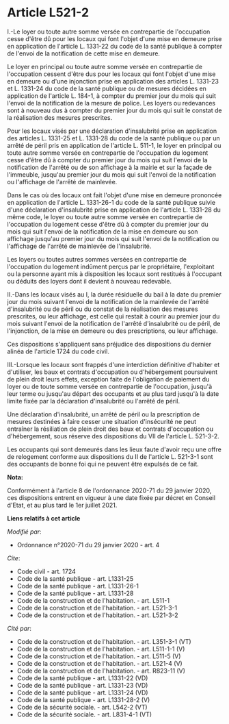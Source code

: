 # Article L521-2

I.-Le loyer ou toute autre somme versée en contrepartie de l'occupation cesse d'être dû pour les locaux qui font l'objet
d'une mise en demeure prise en application de l'article L. 1331-22 du code de la santé publique à compter de l'envoi de la
notification de cette mise en demeure.

Le loyer en principal ou toute autre somme versée en contrepartie de l'occupation cessent d'être dus pour les locaux qui font
l'objet d'une mise en demeure ou d'une injonction prise en application des articles L. 1331-23 et L. 1331-24 du code de la
santé publique ou de mesures décidées en application de l'article L. 184-1, à compter du premier jour du mois qui suit
l'envoi de la notification de la mesure de police. Les loyers ou redevances sont à nouveau dus à compter du premier jour du
mois qui suit le constat de la réalisation des mesures prescrites.

Pour les locaux visés par une déclaration d'insalubrité prise en application des articles L. 1331-25 et L. 1331-28 du code de
la santé publique ou par un arrêté de péril pris en application de l'article L. 511-1, le loyer en principal ou toute autre
somme versée en contrepartie de l'occupation du logement cesse d'être dû à compter du premier jour du mois qui suit l'envoi
de la notification de l'arrêté ou de son affichage à la mairie et sur la façade de l'immeuble, jusqu'au premier jour du mois
qui suit l'envoi de la notification ou l'affichage de l'arrêté de mainlevée.

Dans le cas où des locaux ont fait l'objet d'une mise en demeure prononcée en application de l'article L. 1331-26-1 du code
de la santé publique suivie d'une déclaration d'insalubrité prise en application de l'article L. 1331-28 du même code, le
loyer ou toute autre somme versée en contrepartie de l'occupation du logement cesse d'être dû à compter du premier jour du
mois qui suit l'envoi de la notification de la mise en demeure ou son affichage jusqu'au premier jour du mois qui suit
l'envoi de la notification ou l'affichage de l'arrêté de mainlevée de l'insalubrité.

Les loyers ou toutes autres sommes versées en contrepartie de l'occupation du logement indûment perçus par le propriétaire,
l'exploitant ou la personne ayant mis à disposition les locaux sont restitués à l'occupant ou déduits des loyers dont il
devient à nouveau redevable.

II.-Dans les locaux visés au I, la durée résiduelle du bail à la date du premier jour du mois suivant l'envoi de la
notification de la mainlevée de l'arrêté d'insalubrité ou de péril ou du constat de la réalisation des mesures prescrites, ou
leur affichage, est celle qui restait à courir au premier jour du mois suivant l'envoi de la notification de l'arrêté
d'insalubrité ou de péril, de l'injonction, de la mise en demeure ou des prescriptions, ou leur affichage.

Ces dispositions s'appliquent sans préjudice des dispositions du dernier alinéa de l'article 1724 du code civil.

III.-Lorsque les locaux sont frappés d'une interdiction définitive d'habiter et d'utiliser, les baux et contrats d'occupation
ou d'hébergement poursuivent de plein droit leurs effets, exception faite de l'obligation de paiement du loyer ou de toute
somme versée en contrepartie de l'occupation, jusqu'à leur terme ou jusqu'au départ des occupants et au plus tard jusqu'à la
date limite fixée par la déclaration d'insalubrité ou l'arrêté de péril.

Une déclaration d'insalubrité, un arrêté de péril ou la prescription de mesures destinées à faire cesser une situation
d'insécurité ne peut entraîner la résiliation de plein droit des baux et contrats d'occupation ou d'hébergement, sous réserve
des dispositions du VII de l'article L. 521-3-2. 

Les occupants qui sont demeurés dans les lieux faute d'avoir reçu une offre de relogement conforme aux dispositions du II de
l'article L. 521-3-1 sont des occupants de bonne foi qui ne peuvent être expulsés de ce fait.

**Nota:**

Conformément à l'article 8 de l'ordonnance 2020-71 du 29 janvier 2020, ces dispositions entrent en vigueur à une date fixée
par décret en Conseil d'Etat, et au plus tard le 1er juillet 2021.

**Liens relatifs à cet article**

_Modifié par_:

  - Ordonnance n°2020-71 du 29 janvier 2020 - art. 4

_Cite_:

  - Code civil - art. 1724
  - Code de la santé publique - art. L1331-25
  - Code de la santé publique - art. L1331-26-1
  - Code de la santé publique - art. L1331-28
  - Code de la construction et de l'habitation. - art. L511-1
  - Code de la construction et de l'habitation. - art. L521-3-1
  - Code de la construction et de l'habitation. - art. L521-3-2

_Cité par_:

  - Code de la construction et de l'habitation. - art. L351-3-1 (VT)
  - Code de la construction et de l'habitation. - art. L511-1-1 (V)
  - Code de la construction et de l'habitation. - art. L511-5 (V)
  - Code de la construction et de l'habitation. - art. L521-4 (V)
  - Code de la construction et de l'habitation. - art. R823-11 (V)
  - Code de la santé publique - art. L1331-22 (VD)
  - Code de la santé publique - art. L1331-23 (VD)
  - Code de la santé publique - art. L1331-24 (VD)
  - Code de la santé publique - art. L1331-28-2 (V)
  - Code de la sécurité sociale. - art. L542-2 (VT)
  - Code de la sécurité sociale. - art. L831-4-1 (VT)
